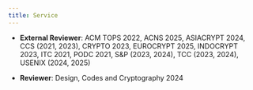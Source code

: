 ```yaml
---
title: Service
---
```


- **External Reviewer**: ACM TOPS 2022, ACNS 2025, ASIACRYPT 2024, CCS (2021, 2023), CRYPTO 2023, EUROCRYPT 2025, INDOCRYPT 2023, ITC 2021, PODC 2021, S&amp;P (2023, 2024), TCC (2023, 2024), USENIX (2024, 2025)

- **Reviewer**: Design, Codes and Cryptography 2024
